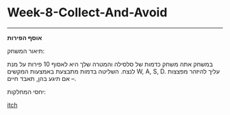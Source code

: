 # Week-8-Collect-And-Avoid
----
**אוסף הפירות**

תיאור המשחק:

במשחק אתה משחק כדמות של סלסילה והמטרה שלך היא לאסוף 10 פירות על מנת לנצח.
השליטה בדמות מתבצעת באמצעות המקשים W, A, S, D.
עליך להיזהר מפצצות – אם תיגע בהן, תאבד חיים.

יחסי המחלקות:


[itch](https://ronylevy1.itch.io/week-8-collectavoid)
